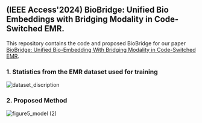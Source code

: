 ## (IEEE Access'2024) BioBridge: Unified Bio Embeddings with Bridging Modality in Code-Switched EMR.

This repository contains the code and proposed BioBridge for our paper [BioBridge: Unified Bio-Embedding With Bridging Modality in Code-Switched EMR](https://ieeexplore.ieee.org/stamp/stamp.jsp?tp=&arnumber=10693433).


### 1. Statistics from the EMR dataset used for training
![dataset_discription](https://github.com/jjy961228/BioBridge/assets/93771104/bfefee58-0ccf-449e-a55e-7beba8158b5e)

### 2. Proposed Method
![figure5_model (2)](https://github.com/jjy961228/BioBridge/assets/93771104/2837d797-1344-480c-a959-a43354099912)
